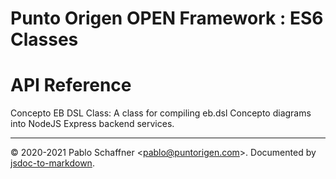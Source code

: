 # Punto Origen OPEN Framework : ES6 Classes

# API Reference
Concepto EB DSL Class: A class for compiling eb.dsl Concepto diagrams into NodeJS Express backend services.


* * *

&copy; 2020-2021 Pablo Schaffner &lt;pablo@puntorigen.com&gt;.
Documented by [jsdoc-to-markdown](https://github.com/jsdoc2md/jsdoc-to-markdown).
